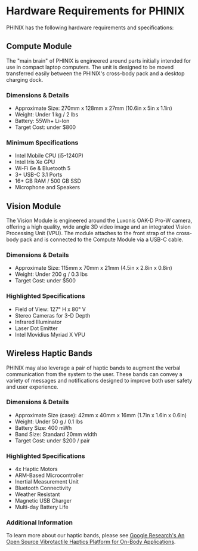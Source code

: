 # Hardware Requirements for PHINIX

PHINIX has the following hardware requirements and specifications:

## Compute Module

The "main brain" of PHINIX is engineered around parts initially intended
for use in compact laptop computers. The unit is designed to be moved
transferred easily between the PHINIX's cross-body pack and a desktop
charging dock.

### Dimensions & Details

- Approximate Size: 270mm x 128mm x 27mm (10.6in x 5in x 1.1in)
- Weight: Under 1 kg / 2 lbs
- Battery: 55Wh+ Li-Ion
- Target Cost: under $800

### Minimum Specifications

- Intel Mobile CPU (i5-1240P)
- Intel Iris Xe GPU
- Wi-Fi 6e & Bluetooth 5
- 3+ USB-C 3.1 Ports
- 16+ GB RAM / 500 GB SSD
- Microphone and Speakers

## Vision Module

The Vision Module is engineered around the Luxonis OAK-D Pro-W camera, offering
a high quality, wide angle 3D video image and an integrated Vision Processing
Unit (VPU). The module attaches to the front strap of the cross-body pack and
is connected to the Compute Module via a USB-C cable.

### Dimensions & Details

- Approximate Size: 115mm x 70mm x 21mm (4.5in x 2.8in x 0.8in)
- Weight: Under 200 g / 0.3 lbs
- Target Cost: under $500

### Highlighted Specifications

- Field of View: 127° H x 80° V
- Stereo Cameras for 3-D Depth
- Infrared Illuminator
- Laser Dot Emitter
- Intel Movidius Myriad X VPU

## Wireless Haptic Bands

PHINIX may also leverage a pair of haptic bands to augment the verbal communication
from the system to the user. These bands can convey a variety of messages and
notifications designed to improve both user safety and user experience.

### Dimensions & Details

- Approximate Size (case): 42mm x 40mm x 16mm (1.7in x 1.6in x 0.6in)
- Weight: Under 50 g / 0.1 lbs
- Battery Size: 400 mWh
- Band Size: Standard 20mm width
- Target Cost: under $200 / pair

### Highlighted Specifications

- 4x Haptic Motors
- ARM-Based Microcontroller
- Inertial Measurement Unit
- Bluetooth Connectivity
- Weather Resistant
- Magnetic USB Charger
- Multi-day Battery Life

### Additional Information

To learn more about our haptic bands, please see 
[Google Research's An Open Source Vibrotactile Haptics Platform for On-Body Applications](https://blog.research.google/2021/11/an-open-source-vibrotactile-haptics.html).